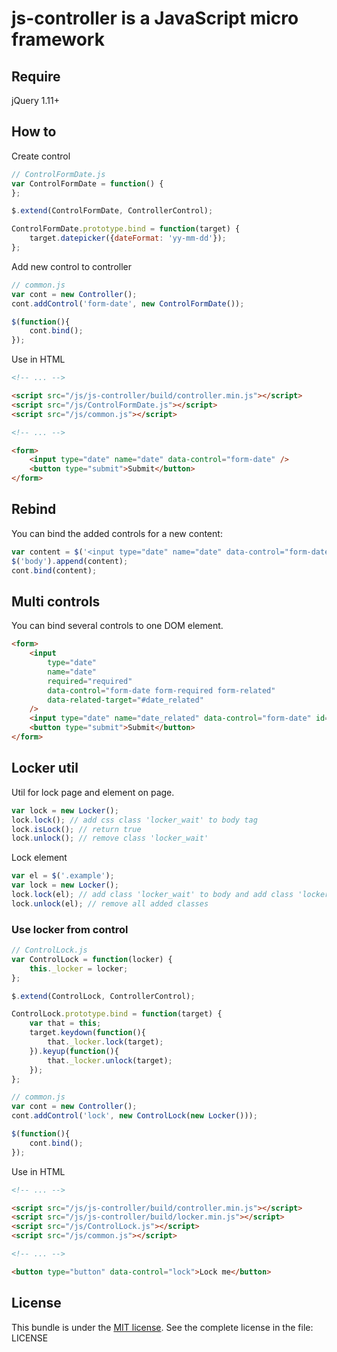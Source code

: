 js-controller is a JavaScript micro framework
=============================================

## Require

jQuery 1.11+

## How to

Create control

```js
// ControlFormDate.js
var ControlFormDate = function() {
};

$.extend(ControlFormDate, ControllerControl);

ControlFormDate.prototype.bind = function(target) {
    target.datepicker({dateFormat: 'yy-mm-dd'});
};
```

Add new control to controller

```js
// common.js
var cont = new Controller();
cont.addControl('form-date', new ControlFormDate());

$(function(){
    cont.bind();
});
```

Use in HTML

```html
<!-- ... -->

<script src="/js/js-controller/build/controller.min.js"></script>
<script src="/js/ControlFormDate.js"></script>
<script src="/js/common.js"></script>

<!-- ... -->

<form>
    <input type="date" name="date" data-control="form-date" />
    <button type="submit">Submit</button>
</form>
```

## Rebind

You can bind the added controls for a new content:

```js
var content = $('<input type="date" name="date" data-control="form-date" />');
$('body').append(content);
cont.bind(content);
```

## Multi controls

You can bind several controls to one DOM element.

```html
<form>
    <input
        type="date"
        name="date"
        required="required"
        data-control="form-date form-required form-related"
        data-related-target="#date_related"
    />
    <input type="date" name="date_related" data-control="form-date" id="date_related" />
    <button type="submit">Submit</button>
</form>
```

## Locker util

Util for lock page and element on page.

```js
var lock = new Locker();
lock.lock(); // add css class 'locker_wait' to body tag
lock.isLock(); // return true
lock.unlock(); // remove class 'locker_wait'
```

Lock element

```js
var el = $('.example');
var lock = new Locker();
lock.lock(el); // add class 'locker_wait' to body and add class 'locker_lock' to element
lock.unlock(el); // remove all added classes
```

### Use locker from control

```js
// ControlLock.js
var ControlLock = function(locker) {
    this._locker = locker;
};

$.extend(ControlLock, ControllerControl);

ControlLock.prototype.bind = function(target) {
    var that = this;
    target.keydown(function(){
        that._locker.lock(target);
    }).keyup(function(){
        that._locker.unlock(target);
    });
};
```

```js
// common.js
var cont = new Controller();
cont.addControl('lock', new ControlLock(new Locker()));

$(function(){
    cont.bind();
});
```

Use in HTML

```html
<!-- ... -->

<script src="/js/js-controller/build/controller.min.js"></script>
<script src="/js/js-controller/build/locker.min.js"></script>
<script src="/js/ControlLock.js"></script>
<script src="/js/common.js"></script>

<!-- ... -->

<button type="button" data-control="lock">Lock me</button>
```

## License

This bundle is under the [MIT license](http://opensource.org/licenses/MIT). See the complete license in the file: LICENSE
